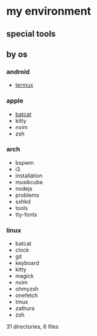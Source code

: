 # my environment

## special tools

## by os

### android
* [termux](./android/README.md)
### apple
* [batcat](apple/batcat/README.md)
* kitty
* nvim
* zsh
### arch
* bspwm
* i3
* installation
* musikcube
* nodejs
* problems
* sxhkd
* tools
* tty-fonts
### linux
* batcat
* clock
* git
* keyboard
* kitty
* magick
* nvim
* ohmyzsh
* onefetch
* tmux
* zathura
* zsh

31 directories, 6 files
